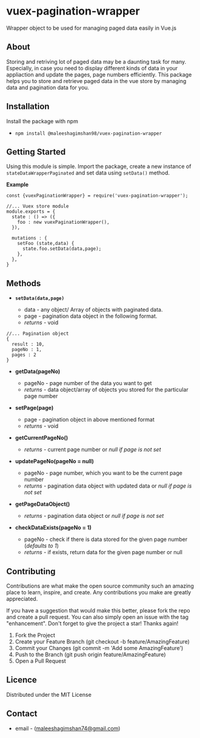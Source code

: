 # vuex-pagination-wrapper
Wrapper object to be used for managing paged data easily in Vue.js

## About
Storing and retriving lot of paged data may be a daunting task for many.
Especially, in case you need to display different kinds of data in your appliaction and update the pages, page numbers efficiently.
This package helps you to store and retrieve paged data in the vue store by managing data and pagination data for you.

## Installation

Install the package with npm

- `npm install @maleeshagimshan98/vuex-pagination-wrapper `

## Getting Started

Using this module is simple. Import the package, create a new instance of `stateDataWrapperPaginated` and set data using `setData()` method.

**Example**

````
const {vuexPaginationWrapper} = require('vuex-pagination-wrapper');

//... Vuex store module
module.exports = {
  state : () => ({
    foo : new vuexPaginationWrapper(),
  }),
  
  mutations : {
    setFoo (state,data) {
      state.foo.setData(data,page);        
    },
  },
}
````

## Methods


- **`setData(data,page)`**

  - data - any object/ Array of objects with paginated data.
  - page - pagination data object in the following format.
  - *returns* - void


````
//... Pagination object
{
  result : 10,
  pageNo : 1,
  pages : 2  
}
````

- **getData(pageNo)**

  - pageNo - page number of the data you want to get
  - *returns* - data object/array of objects you stored for the particular page number

- **setPage(page)**

  - page - pagination object in above mentioned format
  - *returns* - void

- **getCurrentPageNo()**

  - *returns* - current page number or *null if page is not set*

- **updatePageNo(pageNo = null)**

  - pageNo - page number, which you want to be the current page number
  - *returns* - pagination data object with updated data or *null if page is not set*

- **getPageDataObject()**

  - *returns* - pagination data object or *null if page is not set*

- **checkDataExists(pageNo = 1)**

  - pageNo - check if there is data stored for the given page number (*defaults to 1*)
  - *returns* - if exists, return data for the given page number or null



## Contributing

Contributions are what make the open source community such an amazing place to learn, inspire, and create. Any contributions you make are greatly appreciated.

If you have a suggestion that would make this better, please fork the repo and create a pull request. You can also simply open an issue with the tag "enhancement". Don't forget to give the project a star! Thanks again!

1. Fork the Project
2. Create your Feature Branch (git checkout -b feature/AmazingFeature)
3. Commit your Changes (git commit -m 'Add some AmazingFeature')
4. Push to the Branch (git push origin feature/AmazingFeature)
5. Open a Pull Request


## Licence
Distributed under the MIT License

## Contact

- email - (maleeshagimshan74@gmail.com)











